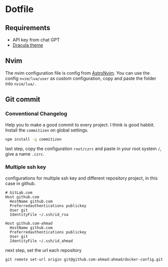 # Dotfile

## Requirements

- API key from chat GPT
- [Dracula theme](https://draculatheme.com/vim)

## Nvim

The nvim configuration file is config from [AstroNvim](https://github.com/AstroNvim/AstroNvim).
You can use the config `nvim/lua/user` as custom configuration, copy and paste the folder into `nvim/lua/`.

## Git commit

### Conventional Changelog

Help you to make a good commit to every project. I think is good habbit.
Install the `commitizen` on global settings.

```bash
npm install -g commitizen
```

last step, copy the configuration `root/czrc` and paste in your root system `/`, give a name `.czrc`.

### Multiple ssh key

configurations for multiple ssh key and different repository project, in this case in github.

```
# GitLab.com
Host github.com
  HostName github.com
  Preferredauthentications publickey
  User git
  IdentityFile ~/.ssh/id_rsa

Host github.com-ahmad
  HostName github.com
  Preferredauthentications publickey
  User git
  IdentityFile ~/.ssh/id_ahmad
```

next step, set the url each repository

```
git remote set-url origin git@github.com-ahmad:ahmad/docker-config.git
```
